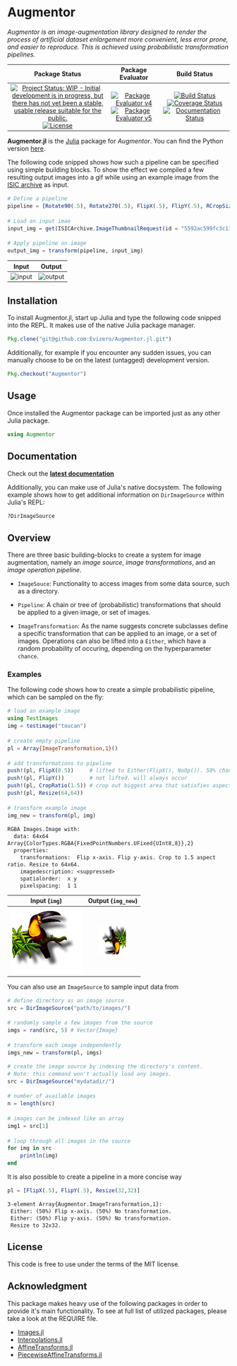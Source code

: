 # Augmentor

_Augmentor is an image-augmentation library designed to render the
process of artificial dataset enlargement more convenient, less
error prone, and easier to reproduce. This is achieved using
probabilistic transformation pipelines._

| **Package Status** | **Package Evaluator** | **Build Status**  |
|:------------------:|:---------------------:|:-----------------:|
| [![Project Status: WIP - Initial development is in progress, but there has not yet been a stable, usable release suitable for the public.](http://www.repostatus.org/badges/latest/wip.svg)](http://www.repostatus.org/#wip) [![License](http://img.shields.io/badge/license-MIT-brightgreen.svg?style=flat)](LICENSE.md) | [![Package Evaluator v4](http://pkg.julialang.org/badges/Augmentor_0.4.svg)](http://pkg.julialang.org/?pkg=Augmentor&ver=0.4) [![Package Evaluator v5](http://pkg.julialang.org/badges/Augmentor_0.5.svg)](http://pkg.julialang.org/?pkg=Augmentor&ver=0.5) | [![Build Status](https://travis-ci.org/Evizero/Augmentor.jl.svg?branch=master)](https://travis-ci.org/Evizero/Augmentor.jl) [![Coverage Status](https://coveralls.io/repos/github/Evizero/Augmentor.jl/badge.svg?branch=master)](https://coveralls.io/github/Evizero/Augmentor.jl?branch=master) [![Documentation Status](https://readthedocs.org/projects/augmentorjl/badge/?version=latest)](http://augmentorjl.readthedocs.io/en/latest/?badge=latest) |

**Augmentor.jl** is the [Julia](http://julialang.org) package
for *Augmentor*. You can find the Python version
[here](https://github.com/mdbloice/Augmentor).

The following code snipped shows how such a pipeline can be
specified using simple building blocks. To show the effect we
compiled a few resulting output images into a gif while using
an example image from the [ISIC archive](https://isic-archive.com/)
as input.

```julia
# Define a pipeline
pipeline = [Rotate90(.5), Rotate270(.5), FlipX(.5), FlipY(.5), RCropSize(160, 160), Resize(64, 64)]

# Load an input imae
input_img = get(ISICArchive.ImageThumbnailRequest(id = "5592ac599fc3c13155a57a85"))

# Apply pipeline on image
output_img = transform(pipeline, input_img)
```

Input                               | Output
:----------------------------------:|:------------------------------:
![input](https://cloud.githubusercontent.com/assets/10854026/17646095/58e01dbe-61ba-11e6-98dc-21370609c551.png) | ![output](https://cloud.githubusercontent.com/assets/10854026/17646096/58e992e0-61ba-11e6-81bd-c129f3742b47.gif)


## Installation

To install Augmentor.jl, start up Julia and type the following code
snipped into the REPL. It makes use of the native Julia package
manager.

```julia
Pkg.clone("git@github.com:Evizero/Augmentor.jl.git")
```

Additionally, for example if you encounter any sudden issues,
you can manually choose to be on the latest (untagged)
development version.

```julia
Pkg.checkout("Augmentor")
```

## Usage

Once installed the Augmentor package can be imported just as any
other Julia package.

```julia
using Augmentor
```

## Documentation

Check out the **[latest documentation](http://augmentorjl.readthedocs.io/en/latest/index.html)**

Additionally, you can make use of Julia's native docsystem.
The following example shows how to get additional information
on `DirImageSource` within Julia's REPL:

```julia
?DirImageSource
```

## Overview

There are three basic building-blocks to create a system for image
augmentation, namely an *image source*, *image transformations*, and
an *image operation pipeline*.

- `ImageSouce`: Functionality to access images from some data source,
such as a directory.

- `Pipeline`: A chain or tree of (probabilistic) transformations that
should be applied to a given image, or set of images.

- `ImageTransformation`: As the name suggests concrete subclasses define
a specific transformation that can be applied to an image, or a set
of images. Operations can also be lifted into a `Either`,
which have a random probability of occuring, depending on the
hyperparameter `chance`.

### Examples

The following code shows how to create a simple probabilistic
pipeline, which can be sampled on the fly:

```julia
# load an example image
using TestImages
img = testimage("toucan")

# create empty pipeline
pl = Array{ImageTransformation,1}()

# add transformations to pipeline
push!(pl, FlipX(0.5))     # lifted to Either(FlipX(), NoOp()). 50% chance of occuring
push!(pl, FlipY())        # not lifted. will always occur
push!(pl, CropRatio(1.5)) # crop out biggest area that satisfies aspect ration
push!(pl, Resize(64,64))

# transform example image
img_new = transform(pl, img)
```

```
RGBA Images.Image with:
  data: 64x64 Array{ColorTypes.RGBA{FixedPointNumbers.UFixed{UInt8,8}},2}
  properties:
    transformations:  Flip x-axis. Flip y-axis. Crop to 1.5 aspect ratio. Resize to 64x64.
    imagedescription: <suppressed>
    spatialorder:  x y
    pixelspacing:  1 1
```

Input (`img`)                       | Output (`img_new`)
:----------------------------------:|:------------------------------:
![input](test/refimg/testimage.png) | ![output](test/refimg/LinearPipeline.png)

You can also use an `ImageSource` to sample input data from

```julia
# define directory as an image source
src = DirImageSource("path/to/images/")

# randomly sample a few images from the source
imgs = rand(src, 5) # Vector{Image}

# transform each image independently
imgs_new = transform(pl, imgs)
```

```julia
# create the image source by indexing the directory's content.
# Note: this command won't actually load any images.
src = DirImageSource("mydatadir/")

# number of available images
n = length(src)

# images can be indexed like an array
img1 = src[1]

# loop through all images in the source
for img in src
    println(img)
end
```

It is also possible to create a pipeline in a more concise way

```julia
pl = [FlipX(.5), FlipY(.5), Resize(32,32)]
```

```
3-element Array{Augmentor.ImageTransformation,1}:
 Either: (50%) Flip x-axis. (50%) No transformation.
 Either: (50%) Flip y-axis. (50%) No transformation.
 Resize to 32x32.
```

## License

This code is free to use under the terms of the MIT license.

## Acknowledgment

This package makes heavy use of the following packages in order
to provide it's main functionality.
To see at full list of utilized packages, please take a look at
the REQUIRE file.

- [Images.jl](https://github.com/timholy/Images.jl)
- [Interpolations.jl](https://github.com/tlycken/Interpolations.jl)
- [AffineTransforms.jl](https://github.com/timholy/AffineTransforms.jl)
- [PiecewiseAffineTransforms.jl](https://github.com/dfdx/PiecewiseAffineTransforms.jl)

